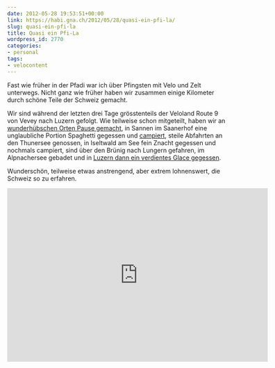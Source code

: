 ```yaml
---
date: 2012-05-28 19:53:51+00:00
link: https://habi.gna.ch/2012/05/28/quasi-ein-pfi-la/
slug: quasi-ein-pfi-la
title: Quasi ein Pfi-La
wordpress_id: 2770
categories:
- personal
tags:
- velocontent
---
```


Fast wie früher in der Pfadi war ich über Pfingsten mit Velo und Zelt unterwegs.
Nicht ganz wie früher haben wir zusammen einige Kilometer durch schöne Teile der Schweiz gemacht.

Wir sind während der letzten drei Tage grösstenteils der Veloland Route 9 von Vevey nach Luzern gefolgt.
Wie teilweise schon mitgeteilt, haben wir an [wunderhübschen Orten Pause gemacht](https://habi.gna.ch/2012/05/28/in-luzern-am-ziel/), in Sannen im Saanerhof eine unglaubliche Portion Spaghetti gegessen und [campiert](http://status.davidhaberthuer.ch/notice/23237), steile Abfahrten an den Thunersee genossen, in Iseltwald am See fein Znacht gegessen und nochmals campiert, sind über den Brünig nach Lungern gefahren, im Alpnachersee gebadet und in [Luzern dann ein verdientes Glace gegessen](https://habi.gna.ch/2012/05/28/in-luzern-am-ziel/).

Wunderschön, teilweise etwas anstrengend, aber extrem lohnenswert, die Schweiz so zu erfahren.

<iframe src="https://www.alltrails.com/widget/map?file_id=mocncvjqysuwqqua" scrolling="no" marginheight="0" marginwidth="0" width="600" height="400" frameborder="0"></iframe>

